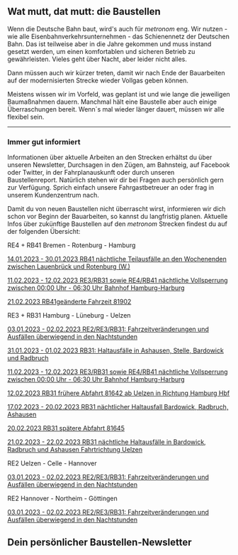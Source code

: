Wat mutt, dat mutt: die Baustellen
----------

Wenn die Deutsche Bahn baut, wird's auch für *metronom* eng.
Wir nutzen - wie alle Eisenbahnverkehrsunternehmen - das Schienennetz der Deutschen Bahn. Das ist teilweise aber in die Jahre gekommen und muss instand gesetzt werden, um einen komfortablen und sicheren Betrieb zu gewährleisten. Vieles geht über Nacht, aber leider nicht alles.

Dann müssen auch wir kürzer treten, damit wir nach Ende der Bauarbeiten auf der modernisierten Strecke wieder Vollgas geben können.

Meistens wissen wir im Vorfeld, was geplant ist und wie lange die jeweiligen Baumaßnahmen dauern. Manchmal hält eine Baustelle aber auch einige Überraschungen bereit. Wenn´s mal wieder länger dauert, müssen wir alle flexibel sein.

---

### Immer gut informiert ###

Informationen über aktuelle Arbeiten an den Strecken erhältst du über unseren Newsletter, Durchsagen in den Zügen, am Bahnsteig, auf Facebook oder Twitter, in der Fahrplanauskunft oder durch unseren Baustellenreport. Natürlich stehen wir dir bei Fragen auch persönlich gern zur Verfügung. Sprich einfach unsere Fahrgastbetreuer an oder frag in unserem Kundenzentrum nach.

Damit du von neuen Baustellen nicht überrascht wirst, informieren wir dich schon vor Beginn der Bauarbeiten, so kannst du langfristig planen. Aktuelle Infos über zukünftige Baustellen auf den *metronom* Strecken findest du auf der folgenden Übersicht:

RE4 + RB41 Bremen - Rotenburg - Hamburg

[14.01.2023 - 30.01.2023 RB41 nächtliche Teilausfälle an den Wochenenden zwischen Lauenbrück und Rotenburg (W.)](https://www.der-metronom.de/baustellen/rb41-naechtliche-teilausfaelle-an-den-wochenenden-zwischen-lauenbrueck-und-rotenburg-w/)

[11.02.2023 - 12.02.2023 RE3/RB31 sowie RE4/RB41 nächtliche Vollsperrung zwischen 00:00 Uhr - 06:30 Uhr Bahnhof Hamburg-Harburg](https://www.der-metronom.de/baustellen/re3-rb31-sowie-re4-rb41-naechtliche-vollsperrung-zwischen-0000-uhr-0630-uhr-bahnhof-hamburg-harburg/)

[21.02.2023 RB41geänderte Fahrzeit 81902](https://www.der-metronom.de/baustellen/rb41geaenderte-fahrzeit-81902/)

RE3 + RB31 Hamburg - Lüneburg - Uelzen

[03.01.2023 - 02.02.2023 RE2/RE3/RB31: Fahrzeitveränderungen und Ausfällen überwiegend in den Nachtstunden](https://www.der-metronom.de/baustellen/re2-re3-rb31/)

[31.01.2023 - 01.02.2023 RB31: Haltausfälle in Ashausen, Stelle, Bardowick und Radbruch](https://www.der-metronom.de/baustellen/rb31-haltausfaelle-in-ashausen-stelle-bardowick-und-radbruch/)

[11.02.2023 - 12.02.2023 RE3/RB31 sowie RE4/RB41 nächtliche Vollsperrung zwischen 00:00 Uhr - 06:30 Uhr Bahnhof Hamburg-Harburg](https://www.der-metronom.de/baustellen/re3-rb31-sowie-re4-rb41-naechtliche-vollsperrung-zwischen-0000-uhr-0630-uhr-bahnhof-hamburg-harburg/)

[12.02.2023 RB31 frühere Abfahrt 81642 ab Uelzen in Richtung Hamburg Hbf](https://www.der-metronom.de/baustellen/rb31-fruehere-abfahrt-81642-ab-uelzen-in-richtung-hamburg-hbf/)

[17.02.2023 - 20.02.2023 RB31 nächtlicher Haltausfall Bardowick, Radbruch, Ashausen](https://www.der-metronom.de/baustellen/rb31-naechtlicher-haltausfall-bardowick-radbruch-ashausen/)

[20.02.2023 RB31 spätere Abfahrt 81645](https://www.der-metronom.de/baustellen/rb31-spaetere-abfahrt-81645/)

[21.02.2023 - 22.02.2023 RB31 nächtliche Haltausfälle in Bardowick, Radbruch und Ashausen Fahrtrichtung Uelzen](https://www.der-metronom.de/baustellen/rb31-naechtliche-haltausfaelle-in-bardowick-radbruch-und-ashausen-fahrtrichtung-uelzen/)

RE2 Uelzen - Celle - Hannover

[03.01.2023 - 02.02.2023 RE2/RE3/RB31: Fahrzeitveränderungen und Ausfällen überwiegend in den Nachtstunden](https://www.der-metronom.de/baustellen/re2-re3-rb31/)

RE2 Hannover - Northeim - Göttingen

[03.01.2023 - 02.02.2023 RE2/RE3/RB31: Fahrzeitveränderungen und Ausfällen überwiegend in den Nachtstunden](https://www.der-metronom.de/baustellen/re2-re3-rb31/)

Dein persönlicher Baustellen-Newsletter
----------
